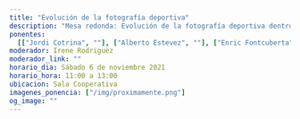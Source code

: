 ```yaml
---
title: "Evolución de la fotografía deportiva"
description: "Mesa redonda: Evolución de la fotografía deportiva dentro del contexto actual"
ponentes:
  [["Jordi Cotrina", ""], ["Alberto Estevez", ""], ["Enric Fontcuberta", ""]]
moderador: Irene Rodriguez
moderador_link: ""
horario_dia: Sábado 6 de noviembre 2021
horario_hora: 11:00 a 13:00
ubicacion: Sala Cooperativa
imagenes_ponencia: ["/img/proximamente.png"]
og_image: ""
---
```

